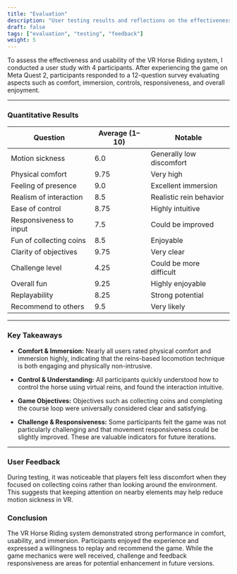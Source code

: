 ```yaml
---
title: "Evaluation"
description: "User testing results and reflections on the effectiveness of the VR Horse Riding system."
draft: false
tags: ["evaluation", "testing", "feedback"]
weight: 5
---
```



To assess the effectiveness and usability of the VR Horse Riding system, I conducted a user study with 4 participants. After experiencing the game on Meta Quest 2, participants responded to a 12-question survey evaluating aspects such as comfort, immersion, controls, responsiveness, and overall enjoyment.

---

###  Quantitative Results

| Question | Average (1–10) | Notable |
|----------|----------------|---------|
| Motion sickness | 6.0 | Generally low discomfort |
| Physical comfort | 9.75 | Very high |
| Feeling of presence | 9.0 | Excellent immersion |
| Realism of interaction | 8.5 | Realistic rein behavior |
| Ease of control | 8.75 | Highly intuitive |
| Responsiveness to input | 7.5 | Could be improved |
| Fun of collecting coins | 8.5 | Enjoyable |
| Clarity of objectives | 9.75 | Very clear |
| Challenge level | 4.25 | Could be more difficult |
| Overall fun | 9.25 | Highly enjoyable |
| Replayability | 8.25 | Strong potential |
| Recommend to others | 9.5 | Very likely |

---

###  Key Takeaways

- **Comfort & Immersion:** Nearly all users rated physical comfort and immersion highly, indicating that the reins-based locomotion technique is both engaging and physically non-intrusive.

- **Control & Understanding:** All participants quickly understood how to control the horse using virtual reins, and found the interaction intuitive.

- **Game Objectives:** Objectives such as collecting coins and completing the course loop were universally considered clear and satisfying.

- **Challenge & Responsiveness:** Some participants felt the game was not particularly challenging and that movement responsiveness could be slightly improved. These are valuable indicators for future iterations.

---

### User Feedback

During testing, it was noticeable that players felt less discomfort when they focused on collecting coins rather than looking around the environment. This suggests that keeping attention on nearby elements may help reduce motion sickness in VR.


### Conclusion

The VR Horse Riding system demonstrated strong performance in comfort, usability, and immersion. Participants enjoyed the experience and expressed a willingness to replay and recommend the game. While the game mechanics were well received, challenge and feedback responsiveness are areas for potential enhancement in future versions.

